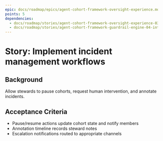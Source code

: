 ```yaml
---
epic: docs/roadmap/epics/agent-cohort-framework-oversight-experience.md
points: 5
dependencies:
  - docs/roadmap/stories/agent-cohort-framework-oversight-experience-03-dashboard-components.md
  - docs/roadmap/stories/agent-cohort-framework-guardrail-engine-04-integration-hooks.md
---
```

# Story: Implement incident management workflows

## Background
Allow stewards to pause cohorts, request human intervention, and annotate incidents.

## Acceptance Criteria
- Pause/resume actions update cohort state and notify members
- Annotation timeline records steward notes
- Escalation notifications routed to appropriate channels
